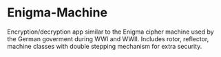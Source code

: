 # Enigma-Machine


Encryption/decryption app similar to the Enigma cipher machine used by the German goverment during WWI and WWII. 
Includes rotor, reflector, machine classes with double stepping mechanism for extra security. 
